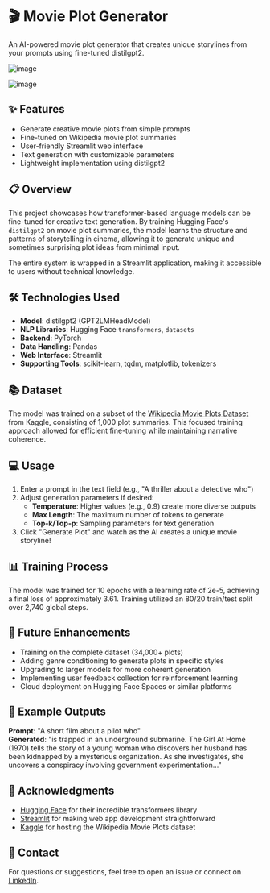 # 🎬 Movie Plot Generator

An AI-powered movie plot generator that creates unique storylines from your prompts using fine-tuned distilgpt2.



![image](https://github.com/user-attachments/assets/41f41282-3f65-41f6-a90d-48a1df1d1a34)


![image](https://github.com/user-attachments/assets/5a5321cb-c572-4b59-88a4-ad7619865dfa)




## ✨ Features

- Generate creative movie plots from simple prompts
- Fine-tuned on Wikipedia movie plot summaries
- User-friendly Streamlit web interface
- Text generation with customizable parameters
- Lightweight implementation using distilgpt2

## 📋 Overview

This project showcases how transformer-based language models can be fine-tuned for creative text generation. By training Hugging Face's `distilgpt2` on movie plot summaries, the model learns the structure and patterns of storytelling in cinema, allowing it to generate unique and sometimes surprising plot ideas from minimal input.

The entire system is wrapped in a Streamlit application, making it accessible to users without technical knowledge.

## 🛠️ Technologies Used

- **Model**: distilgpt2 (GPT2LMHeadModel)
- **NLP Libraries**: Hugging Face `transformers`, `datasets`
- **Backend**: PyTorch
- **Data Handling**: Pandas
- **Web Interface**: Streamlit
- **Supporting Tools**: scikit-learn, tqdm, matplotlib, tokenizers

## 📚 Dataset

The model was trained on a subset of the [Wikipedia Movie Plots Dataset](https://www.kaggle.com/datasets/jrobischon/wikipedia-movie-plots) from Kaggle, consisting of 1,000 plot summaries. This focused training approach allowed for efficient fine-tuning while maintaining narrative coherence.

## 💻 Usage

1. Enter a prompt in the text field (e.g., "A thriller about a detective who")
2. Adjust generation parameters if desired:
   - **Temperature**: Higher values (e.g., 0.9) create more diverse outputs
   - **Max Length**: The maximum number of tokens to generate
   - **Top-k/Top-p**: Sampling parameters for text generation
3. Click "Generate Plot" and watch as the AI creates a unique movie storyline!

## 📊 Training Process

The model was trained for 10 epochs with a learning rate of 2e-5, achieving a final loss of approximately 3.61. Training utilized an 80/20 train/test split over 2,740 global steps.

## 🔮 Future Enhancements

- Training on the complete dataset (34,000+ plots)
- Adding genre conditioning to generate plots in specific styles
- Upgrading to larger models for more coherent generation
- Implementing user feedback collection for reinforcement learning
- Cloud deployment on Hugging Face Spaces or similar platforms

## 📝 Example Outputs

**Prompt**: "A short film about a pilot who"  
**Generated**: "is trapped in an underground submarine. The Girl At Home (1970) tells the story of a young woman who discovers her husband has been kidnapped by a mysterious organization. As she investigates, she uncovers a conspiracy involving government experimentation..."

## 👏 Acknowledgments

- [Hugging Face](https://huggingface.co/) for their incredible transformers library
- [Streamlit](https://streamlit.io/) for making web app development straightforward
- [Kaggle](https://www.kaggle.com/) for hosting the Wikipedia Movie Plots dataset

## 📩 Contact

For questions or suggestions, feel free to open an issue or connect on [LinkedIn](https://www.linkedin.com/in/subham-das-3b2624147).
